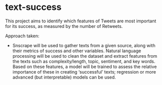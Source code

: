 # text-success

This project aims to identify which features of Tweets are most important for its success, as measured by the number of Retweets.

Approach taken:
- Snscrape will be used to gather texts from a given source, along with their metrics of success and other variables.
Natural language processing will be used to clean the dataset and extract features from the texts such as complexity/length, topic, sentiment, and key words.
Based on these features, a model will be trained to assess the relative importance of these in creating ‘successful’ texts; regression or more advanced (but interpretable) models can be used.
